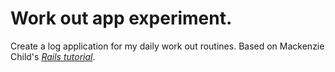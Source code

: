 # Work out app experiment.

Create a log application for my daily work out routines.
Based on Mackenzie Child's <a href="https://www.youtube.com/watch?v=2_Lbj3slZUY"><em>Rails tutorial</em></a>.